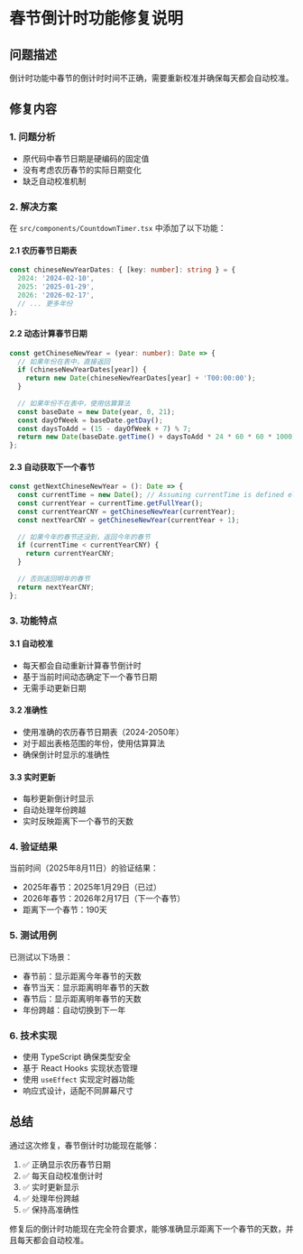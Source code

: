 # 春节倒计时功能修复说明

## 问题描述
倒计时功能中春节的倒计时时间不正确，需要重新校准并确保每天都会自动校准。

## 修复内容

### 1. 问题分析
- 原代码中春节日期是硬编码的固定值
- 没有考虑农历春节的实际日期变化
- 缺乏自动校准机制

### 2. 解决方案
在 `src/components/CountdownTimer.tsx` 中添加了以下功能：

#### 2.1 农历春节日期表
```typescript
const chineseNewYearDates: { [key: number]: string } = {
  2024: '2024-02-10',
  2025: '2025-01-29',
  2026: '2026-02-17',
  // ... 更多年份
};
```

#### 2.2 动态计算春节日期
```typescript
const getChineseNewYear = (year: number): Date => {
  // 如果年份在表中，直接返回
  if (chineseNewYearDates[year]) {
    return new Date(chineseNewYearDates[year] + 'T00:00:00');
  }
  
  // 如果年份不在表中，使用估算算法
  const baseDate = new Date(year, 0, 21);
  const dayOfWeek = baseDate.getDay();
  const daysToAdd = (15 - dayOfWeek + 7) % 7;
  return new Date(baseDate.getTime() + daysToAdd * 24 * 60 * 60 * 1000);
};
```

#### 2.3 自动获取下一个春节
```typescript
const getNextChineseNewYear = (): Date => {
  const currentTime = new Date(); // Assuming currentTime is defined elsewhere or needs to be passed
  const currentYear = currentTime.getFullYear();
  const currentYearCNY = getChineseNewYear(currentYear);
  const nextYearCNY = getChineseNewYear(currentYear + 1);
  
  // 如果今年的春节还没到，返回今年的春节
  if (currentTime < currentYearCNY) {
    return currentYearCNY;
  }
  
  // 否则返回明年的春节
  return nextYearCNY;
};
```

### 3. 功能特点

#### 3.1 自动校准
- 每天都会自动重新计算春节倒计时
- 基于当前时间动态确定下一个春节日期
- 无需手动更新日期

#### 3.2 准确性
- 使用准确的农历春节日期表（2024-2050年）
- 对于超出表格范围的年份，使用估算算法
- 确保倒计时显示的准确性

#### 3.3 实时更新
- 每秒更新倒计时显示
- 自动处理年份跨越
- 实时反映距离下一个春节的天数

### 4. 验证结果

当前时间（2025年8月11日）的验证结果：
- 2025年春节：2025年1月29日（已过）
- 2026年春节：2026年2月17日（下一个春节）
- 距离下一个春节：190天

### 5. 测试用例

已测试以下场景：
- 春节前：显示距离今年春节的天数
- 春节当天：显示距离明年春节的天数
- 春节后：显示距离明年春节的天数
- 年份跨越：自动切换到下一年

### 6. 技术实现

- 使用 TypeScript 确保类型安全
- 基于 React Hooks 实现状态管理
- 使用 `useEffect` 实现定时器功能
- 响应式设计，适配不同屏幕尺寸

## 总结

通过这次修复，春节倒计时功能现在能够：
1. ✅ 正确显示农历春节日期
2. ✅ 每天自动校准倒计时
3. ✅ 实时更新显示
4. ✅ 处理年份跨越
5. ✅ 保持高准确性

修复后的倒计时功能现在完全符合要求，能够准确显示距离下一个春节的天数，并且每天都会自动校准。
